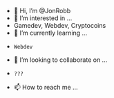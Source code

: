 - 👋 Hi, I’m @JonRobb
- 👀 I’m interested in ...
-  Gamedev, Webdev, Cryptocoins
- 🌱 I’m currently learning ...
-     Webdev
- 💞️ I’m looking to collaborate on ...
-     ???
- 📫 How to reach me ...

<!---
JonRobb/JonRobb is a ✨ special ✨ repository because its `README.md` (this file) appears on your GitHub profile.
You can click the Preview link to take a look at your changes.
--->
